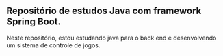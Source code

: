 ## Repositório de estudos Java com framework Spring Boot.

Neste repositório, estou estudando java para o back end e desenvolvendo um sistema de controle de jogos.
